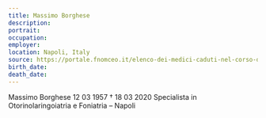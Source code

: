 ```yaml
---
title: Massimo Borghese
description: 
portrait: 
occupation: 
employer: 
location: Napoli, Italy
source: https://portale.fnomceo.it/elenco-dei-medici-caduti-nel-corso-dellepidemia-di-covid-19/
birth_date: 
death_date: 
---
```




Massimo Borghese 12 03 1957 † 18 03 2020
Specialista in Otorinolaringoiatria e Foniatria – Napoli